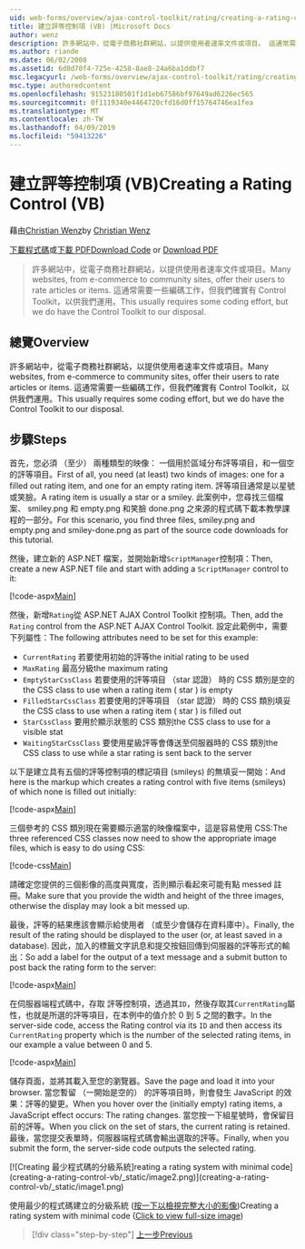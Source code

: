 ```yaml
---
uid: web-forms/overview/ajax-control-toolkit/rating/creating-a-rating-control-vb
title: 建立評等控制項 (VB) |Microsoft Docs
author: wenz
description: 許多網站中，從電子商務社群網站，以提供使用者速率文件或項目。 這通常需要一些編碼工作，但我們確實有...
ms.author: riande
ms.date: 06/02/2008
ms.assetid: 6d0d70f4-725e-4258-8ae8-24a6ba1ddbf7
msc.legacyurl: /web-forms/overview/ajax-control-toolkit/rating/creating-a-rating-control-vb
msc.type: authoredcontent
ms.openlocfilehash: 91523180501f1d1eb67586bf97649ad6226ec565
ms.sourcegitcommit: 0f1119340e4464720cfd16d0ff15764746ea1fea
ms.translationtype: MT
ms.contentlocale: zh-TW
ms.lasthandoff: 04/09/2019
ms.locfileid: "59413226"
---
```

# <a name="creating-a-rating-control-vb"></a><span data-ttu-id="1cdef-104">建立評等控制項 (VB)</span><span class="sxs-lookup"><span data-stu-id="1cdef-104">Creating a Rating Control (VB)</span></span>

<span data-ttu-id="1cdef-105">藉由[Christian Wenz](https://github.com/wenz)</span><span class="sxs-lookup"><span data-stu-id="1cdef-105">by [Christian Wenz](https://github.com/wenz)</span></span>

<span data-ttu-id="1cdef-106">[下載程式碼](http://download.microsoft.com/download/9/3/f/93f8daea-bebd-4821-833b-95205389c7d0/rating0.vb.zip)或[下載 PDF](http://download.microsoft.com/download/2/d/c/2dc10e34-6983-41d4-9c08-f78f5387d32b/rating0VB.pdf)</span><span class="sxs-lookup"><span data-stu-id="1cdef-106">[Download Code](http://download.microsoft.com/download/9/3/f/93f8daea-bebd-4821-833b-95205389c7d0/rating0.vb.zip) or [Download PDF](http://download.microsoft.com/download/2/d/c/2dc10e34-6983-41d4-9c08-f78f5387d32b/rating0VB.pdf)</span></span>

> <span data-ttu-id="1cdef-107">許多網站中，從電子商務社群網站，以提供使用者速率文件或項目。</span><span class="sxs-lookup"><span data-stu-id="1cdef-107">Many websites, from e-commerce to community sites, offer their users to rate articles or items.</span></span> <span data-ttu-id="1cdef-108">這通常需要一些編碼工作，但我們確實有 Control Toolkit，以供我們運用。</span><span class="sxs-lookup"><span data-stu-id="1cdef-108">This usually requires some coding effort, but we do have the Control Toolkit to our disposal.</span></span>


## <a name="overview"></a><span data-ttu-id="1cdef-109">總覽</span><span class="sxs-lookup"><span data-stu-id="1cdef-109">Overview</span></span>

<span data-ttu-id="1cdef-110">許多網站中，從電子商務社群網站，以提供使用者速率文件或項目。</span><span class="sxs-lookup"><span data-stu-id="1cdef-110">Many websites, from e-commerce to community sites, offer their users to rate articles or items.</span></span> <span data-ttu-id="1cdef-111">這通常需要一些編碼工作，但我們確實有 Control Toolkit，以供我們運用。</span><span class="sxs-lookup"><span data-stu-id="1cdef-111">This usually requires some coding effort, but we do have the Control Toolkit to our disposal.</span></span>

## <a name="steps"></a><span data-ttu-id="1cdef-112">步驟</span><span class="sxs-lookup"><span data-stu-id="1cdef-112">Steps</span></span>

<span data-ttu-id="1cdef-113">首先，您必須 （至少） 兩種類型的映像： 一個用於區域分布評等項目，和一個空的評等項目。</span><span class="sxs-lookup"><span data-stu-id="1cdef-113">First of all, you need (at least) two kinds of images: one for a filled out rating item, and one for an empty rating item.</span></span> <span data-ttu-id="1cdef-114">評等項目通常是以星號或笑臉。</span><span class="sxs-lookup"><span data-stu-id="1cdef-114">A rating item is usually a star or a smiley.</span></span> <span data-ttu-id="1cdef-115">此案例中，您尋找三個檔案、 smiley.png 和 empty.png 和笑臉 done.png 之來源的程式碼下載本教學課程的一部分。</span><span class="sxs-lookup"><span data-stu-id="1cdef-115">For this scenario, you find three files, smiley.png and empty.png and smiley-done.png as part of the source code downloads for this tutorial.</span></span>

<span data-ttu-id="1cdef-116">然後，建立新的 ASP.NET 檔案，並開始新增`ScriptManager`控制項：</span><span class="sxs-lookup"><span data-stu-id="1cdef-116">Then, create a new ASP.NET file and start with adding a `ScriptManager` control to it:</span></span>

[!code-aspx[Main](creating-a-rating-control-vb/samples/sample1.aspx)]

<span data-ttu-id="1cdef-117">然後，新增`Rating`從 ASP.NET AJAX Control Toolkit 控制項。</span><span class="sxs-lookup"><span data-stu-id="1cdef-117">Then, add the `Rating` control from the ASP.NET AJAX Control Toolkit.</span></span> <span data-ttu-id="1cdef-118">設定此範例中，需要下列屬性：</span><span class="sxs-lookup"><span data-stu-id="1cdef-118">The following attributes need to be set for this example:</span></span>

- `CurrentRating` <span data-ttu-id="1cdef-119">若要使用初始的評等</span><span class="sxs-lookup"><span data-stu-id="1cdef-119">the initial rating to be used</span></span>
- `MaxRating` <span data-ttu-id="1cdef-120">最高分級</span><span class="sxs-lookup"><span data-stu-id="1cdef-120">the maximum rating</span></span>
- `EmptyStarCssClass` <span data-ttu-id="1cdef-121">若要使用的評等項目 （star 認證） 時的 CSS 類別是空的</span><span class="sxs-lookup"><span data-stu-id="1cdef-121">the CSS class to use when a rating item ( star ) is empty</span></span>
- `FilledStarCssClass` <span data-ttu-id="1cdef-122">若要使用的評等項目 （star 認證） 時的 CSS 類別填妥</span><span class="sxs-lookup"><span data-stu-id="1cdef-122">the CSS class to use when a rating item ( star ) is filled out</span></span>
- `StarCssClass` <span data-ttu-id="1cdef-123">要用於顯示狀態的 CSS 類別</span><span class="sxs-lookup"><span data-stu-id="1cdef-123">the CSS class to use for a visible stat</span></span>
- `WaitingStarCssClass` <span data-ttu-id="1cdef-124">要使用星級評等會傳送至伺服器時的 CSS 類別</span><span class="sxs-lookup"><span data-stu-id="1cdef-124">the CSS class to use while a star rating is sent back to the server</span></span>

<span data-ttu-id="1cdef-125">以下是建立具有五個的評等控制項的標記項目 (smileys) 的無填妥一開始：</span><span class="sxs-lookup"><span data-stu-id="1cdef-125">And here is the markup which creates a rating control with five items (smileys) of which none is filled out initially:</span></span>

[!code-aspx[Main](creating-a-rating-control-vb/samples/sample2.aspx)]

<span data-ttu-id="1cdef-126">三個參考的 CSS 類別現在需要顯示適當的映像檔案中，這是容易使用 CSS:</span><span class="sxs-lookup"><span data-stu-id="1cdef-126">The three referenced CSS classes now need to show the appropriate image files, which is easy to do using CSS:</span></span>

[!code-css[Main](creating-a-rating-control-vb/samples/sample3.css)]

<span data-ttu-id="1cdef-127">請確定您提供的三個影像的高度與寬度，否則顯示看起來可能有點 messed 註冊。</span><span class="sxs-lookup"><span data-stu-id="1cdef-127">Make sure that you provide the width and height of the three images, otherwise the display may look a bit messed up.</span></span>

<span data-ttu-id="1cdef-128">最後，評等的結果應該會顯示給使用者 （或至少會儲存在資料庫中）。</span><span class="sxs-lookup"><span data-stu-id="1cdef-128">Finally, the result of the rating should be displayed to the user (or, at least saved in a database).</span></span> <span data-ttu-id="1cdef-129">因此，加入的標籤文字訊息和提交按鈕回傳到伺服器的評等形式的輸出：</span><span class="sxs-lookup"><span data-stu-id="1cdef-129">So add a label for the output of a text message and a submit button to post back the rating form to the server:</span></span>

[!code-aspx[Main](creating-a-rating-control-vb/samples/sample4.aspx)]

<span data-ttu-id="1cdef-130">在伺服器端程式碼中，存取 評等控制項，透過其`ID`，然後存取其`CurrentRating`屬性，也就是所選的評等項目，在本例中的值介於 0 到 5 之間的數字。</span><span class="sxs-lookup"><span data-stu-id="1cdef-130">In the server-side code, access the Rating control via its `ID` and then access its `CurrentRating` property which is the number of the selected rating items, in our example a value between 0 and 5.</span></span>

[!code-aspx[Main](creating-a-rating-control-vb/samples/sample5.aspx)]

<span data-ttu-id="1cdef-131">儲存頁面，並將其載入至您的瀏覽器。</span><span class="sxs-lookup"><span data-stu-id="1cdef-131">Save the page and load it into your browser.</span></span> <span data-ttu-id="1cdef-132">當您暫留 （一開始是空的） 的評等項目時，則會發生 JavaScript 的效果：評等的變更。</span><span class="sxs-lookup"><span data-stu-id="1cdef-132">When you hover over the (initially empty) rating items, a JavaScript effect occurs: The rating changes.</span></span> <span data-ttu-id="1cdef-133">當您按一下組星號時，會保留目前的評等。</span><span class="sxs-lookup"><span data-stu-id="1cdef-133">When you click on the set of stars, the current rating is retained.</span></span> <span data-ttu-id="1cdef-134">最後，當您提交表單時，伺服器端程式碼會輸出選取的評等。</span><span class="sxs-lookup"><span data-stu-id="1cdef-134">Finally, when you submit the form, the server-side code outputs the selected rating.</span></span>


[![C<span data-ttu-id="1cdef-135">reating 最少程式碼的分級系統]</span><span class="sxs-lookup"><span data-stu-id="1cdef-135">reating a rating system with minimal code]</span></span>(creating-a-rating-control-vb/_static/image2.png)](creating-a-rating-control-vb/_static/image1.png)

<span data-ttu-id="1cdef-136">使用最少的程式碼建立的分級系統 ([按一下以檢視完整大小的影像](creating-a-rating-control-vb/_static/image3.png))</span><span class="sxs-lookup"><span data-stu-id="1cdef-136">Creating a rating system with minimal code ([Click to view full-size image](creating-a-rating-control-vb/_static/image3.png))</span></span>

> [!div class="step-by-step"]
> [<span data-ttu-id="1cdef-137">上一步</span><span class="sxs-lookup"><span data-stu-id="1cdef-137">Previous</span></span>](creating-a-rating-control-cs.md)

